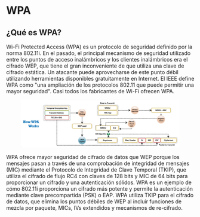 # WPA

## ¿Qué es WPA?

Wi-Fi Protected Access (WPA) es un protocolo de seguridad definido por la norma 802.11i. En el pasado, el principal mecanismo de seguridad utilizado entre los puntos de acceso inalámbricos y los clientes inalámbricos era el cifrado WEP, que tiene el gran inconveniente de que utiliza una clave de cifrado estática. Un atacante puede aprovecharse de este punto débil utilizando herramientas disponibles gratuitamente en Internet. El IEEE define WPA como "una ampliación de los protocolos 802.11 que puede permitir una mayor seguridad". Casi todos los fabricantes de Wi-Fi ofrecen WPA.

<figure><img src="../../.gitbook/assets/image (4) (2).png" alt=""><figcaption></figcaption></figure>

WPA ofrece mayor seguridad de cifrado de datos que WEP porque los mensajes pasan a través de una comprobación de integridad de mensajes (MIC) mediante el Protocolo de Integridad de Clave Temporal (TKIP), que utiliza el cifrado de flujo RC4 con claves de 128 bits y MIC de 64 bits para proporcionar un cifrado y una autenticación sólidos. WPA es un ejemplo de cómo 802.11i proporciona un cifrado más potente y permite la autenticación mediante clave precompartida (PSK) o EAP. WPA utiliza TKIP para el cifrado de datos, que elimina los puntos débiles de WEP al incluir funciones de mezcla por paquete, MICs, IVs extendidos y mecanismos de re-cifrado.
